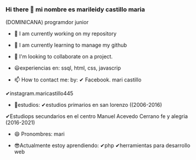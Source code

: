 ### Hi there 👋 mi nombre es marileidy castillo maria
<!--   
**marileidy2829/marileidy2829** is a ✨ _special_ ✨ repository because its `README.md` (this file) appears on your GitHub profile.
-->
(DOMINICANA) programdor junior

- 🔭 I am currently working on my repository

- 🌱 I am currently learning to manage my github

- 👯 I'm looking to collaborate on a project.

- 😃experiencias en:
ssql, html, css, javascrip

- 📫 How to contact me: by:
✔ Facebook. mari castillo

✔instagram.maricastillo445

- 📖estudios:
✔estudios primarios en san lorenzo ((2006-2016)

✔Estudiops secundarios en el centro Manuel Acevedo Cerrano fe y alegria (2016-2021)

- 😄 Pronombres: mari

- 😎Actualmente estoy aprendiendo:
✔php
✔herramientas para desarrollo web

